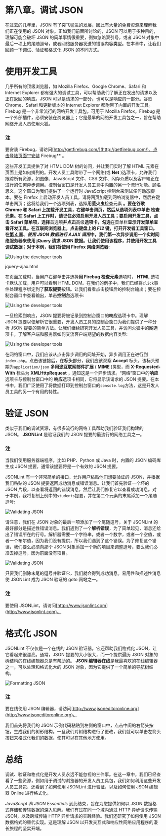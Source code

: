 # 第八章。调试 JSON

在过去的几年里，JSON 有了突飞猛进的发展，因此有大量的免费资源来理解我们正在使用的 JSON 对象。正如我们前面所讨论的，JSON 可以用于多种目的，理解可能会破坏 JSON 的简单事情很重要，例如忽略双引号，或者 JSON 对象中最后一项上的尾随逗号，或者网络服务器发送的错误内容类型。在本章中，让我们回顾一下调试、验证和格式化 JSON 的不同方式。

# 使用开发工具

几乎所有的顶级浏览器，如 Mozilla Firefox、Google Chrome、Safari 和 Internet Explorer 都有强大的调试工具，可以帮助我们了解正在发出的请求以及正在返回的响应。JSON 可以是请求的一部分，也可以是响应的一部分。谷歌 Chrome、Safari 和更新版本的 Internet Explorer 都附带了内置的开发工具。Firebug 是一个非常流行的网络开发工具包，可用于 Mozilla Firefox。Firebug 是一个外部插件，必须安装在浏览器上；它是最早的网络开发工具包之一，旨在帮助网络开发人员使用火狐。

### 注

要安装 Firebug，请访问[http://getfirebug.com/](http://getfirebug.com/)，点击登陆页面**安装 Firebug** 。

这些开发工具提供了对 HTML DOM 树的访问，并让我们实时了解 HTML 元素在页面上是如何排列的。开发人员工具附带了一个网络(或 **Net** )选项卡，允许我们跟踪所有资源，如图像、JavaScript 文件、CSS 文件、闪存介质以及客户端正在进行的任何异步调用。控制台窗口是开发人员工具中内置的另一个流行功能。顾名思义，这个窗口为我们提供了一个运行时 JavaScript 控制台来测试任何动态脚本。要在 Firefox 上启动开发人员工具，请将网页加载到网络浏览器中，然后右键单击网页；这将给我们一个选项列表，选择**用萤火虫**检查元素 **。要在谷歌 Chrome 和 Safari 上加载开发工具，右键单击网页，然后从选项列表中单击 **检查元素**。在 Safari 上工作时，请记住必须启用开发人员工具；要启用开发工具，点击 **Safari** 菜单项，选择**首选项**并点击**高级**选项卡，勾选**在菜单栏**显示开发菜单查看开发工具。在互联网浏览器上，点击键盘上的 *F12* 键，打开开发者工具窗口。在[第 4 章](4.html "Chapter 4. AJAX Calls with JSON Data")、*使用 JSON 数据进行 AJAX 调用*中，我们第一次异步调用一个实时网络服务器来使用 jQuery 请求 JSON 数据。让我们使用该程序，并使用开发工具调试数据；对于本例，我们将使用 Firefox 网络浏览器:**

![Using the developer tools](Images/6034OS_08_01.jpg)

jquery-ajax.html

在页面加载时，当用户右键单击并选择**用 Firebug 检查元素**选项时， **HTML** 选项卡默认加载，用户可以看到 HTML DOM。在我们的例子中，我们已经将`click`事件处理程序绑定到了**获取提要**按钮。让我们看看点击按钮后的控制台输出；要在控制台窗口中查看输出，单击**控制台**选项卡:

![Using the developer tools](Images/6034OS_08_02.jpg)

一旦检索到响应，JSON 提要将被记录到控制台窗口的**响应**选项卡中。理解 JSON 提要以便解析它很重要，开发人员工具的控制台窗口为我们提供了一种分析 JSON 提要的简单方法。让我们继续研究开发人员工具，并访问火狐中的**网**选项卡，了解客户端和服务器如何交流客户端期望的数据内容类型:

![Using the developer tools](Images/6034OS_08_03.jpg)

在网络窗口中，我们应该从点击异步调用的网址开始，异步调用正在进行到`index.php`。点击该链接后，在**标头**部分，我们应该观察 **Accept** 标头，该标头预期为`application/json` **多用途互联网邮件扩展** ( **MIME** )类型，而 **X-Requested-With** 标头为 **XMLHttpRequest** ，通知这是一个异步请求。“网络”窗口中的**响应**选项卡与控制台窗口中的 **响应**选项卡相同，它将显示该请求的 JSON 提要。在本书中，我们广泛使用了将数据打印到控制台窗口的`console.log`方法，这是开发人员工具的另一个有用的特性。

# 验证 JSON

类似于我们的调试资源，有很多流行的网络工具帮助我们验证我们构建的 JSON。 **JSONLint** 是验证我们的 JSON 提要的最流行的网络工具之一。

### 注

当我们使用服务器端程序，比如 PHP、Python 或 Java 时，内置的 JSON 编码库生成 JSON 提要，通常该提要将是一个有效的 JSON 提要。

JSONLint 有一个非常简单的接口，允许用户粘贴他们想要验证的 JSON，并根据我们粘贴的 JSON 提要返回成功消息或错误消息。让我们首先验证一个坏的 JSON 片段，以查看将返回的错误消息，然后让我们修复它以查看成功消息。对于本例，我将复制上例中的`students`提要，并在第二个元素的末尾添加一个尾随逗号:

![Validating JSON](Images/6034OS_08_04.jpg)

请注意，我们在 JSON 对象的最后一项添加了一个尾随逗号，关于 JSONLint 的最好部分是描述性错误消息。我们遇到了一个**解析错误**，为了简单起见，消息还给出了错误所在的行号。解析器需要一个字符串，或者一个数字，或者一个空值，或者一个布尔值，因为我们没有提供，所以我们遇到了这个错误。为了修复这个错误，我们要么必须向那个 JSON 对象添加一个新的项目来调整逗号，要么我们必须去掉逗号，因为前面没有项目。

![Validating JSON](Images/6034OS_08_05.jpg)

只要我们删除末尾的逗号并验证它，我们就会得到成功消息。易用性和描述性消息使 JSONLint 成为 JSON 验证的 goto 网站之一。

### 注

要使用 JSONLint，请访问[http://www.jsonlint.com](http://www.jsonlint.com)。

# 格式化 JSON

JSONLint 不仅仅是一个在线的 JSON 验证器，它还帮助我们格式化 JSON，让它看起来很漂亮。通常，JSON 提要的大小很大，而一个提供遍历 JSON 对象的树结构的在线编辑器总是有帮助的。 **JSON 编辑器在线**是我最喜欢的在线编辑器之一，可以处理和格式化大的 JSON 对象，因为它提供了一个简单的导航树结构。

![Formatting JSON](Images/6034OS_08_06.jpg)

### 注

要在线使用 JSON 编辑器，请访问[http://www.jsoneditoronline.org](http://www.jsoneditoronline.org)。

我们首先将我们的 JSON 示例代码粘贴到左侧的窗口中，点击中间的右箭头按钮，生成我们的树形结构。一旦我们对树结构进行了更改，我们就可以单击左箭头按钮来格式化我们的数据，使其可以在其他地方使用。

# 总结

调试、验证和格式化是开发人员永远不能忽视的三件事。在这一章中，我们已经查看了一些资源，例如用于调试的浏览器的开发人员工具包，我们如何利用这些开发人员工具包，还看到了如何使用 JSONLint 进行验证，以及如何使用 JSON 编辑器 Online 进行格式化。

*JavaScript 和 JSON Essentials* 到此结束，旨在为您提供如何以 JSON 数据格式存储和传输数据的深入见解。我们有过在同一个域内通过 HTTP 异步请求传输 JSON，以及跨域传输 HTTP 异步请求的实践经验。我们还研究了如何使用 JSON 数据格式的替代实现。这是理解 JSON 以开发交互式和响应性网络应用程序的漫长旅程的坚实开端。